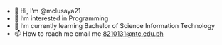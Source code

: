 - 👋 Hi, I’m @mclusaya21
- 👀 I’m interested in Programming
- 🌱 I’m currently learning Bachelor of Science Information Technology
- 📫 How to reach me email me 8210131@ntc.edu.ph

<!---
mclusaya21/mclusaya21 is a ✨ special ✨ repository because its `README.md` (this file) appears on your GitHub profile.
You can click the Preview link to take a look at your changes.
--->
